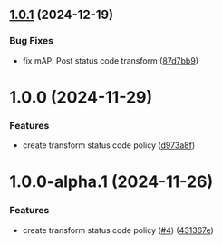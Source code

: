 ## [1.0.1](https://github.com/gravitee-io/gravitee-policy-transform-status-code/compare/1.0.0...1.0.1) (2024-12-19)


### Bug Fixes

* fix mAPI Post status code transform ([87d7bb9](https://github.com/gravitee-io/gravitee-policy-transform-status-code/commit/87d7bb9c60aa521eeb45bcc0c547ca586697ab6a))

# 1.0.0 (2024-11-29)


### Features

* create transform status code policy ([d973a8f](https://github.com/gravitee-io/gravitee-policy-transform-status-code/commit/d973a8f637bf899218147c1a1d0f6654941817e3))

# 1.0.0-alpha.1 (2024-11-26)


### Features

* create transform status code policy ([#4](https://github.com/gravitee-io/gravitee-policy-transform-status-code/issues/4)) ([431367e](https://github.com/gravitee-io/gravitee-policy-transform-status-code/commit/431367e5ea9e6bd6bb39be7fae749eb6c2390387))
